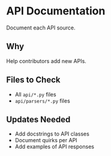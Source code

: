 # API Documentation

Document each API source.

## Why

Help contributors add new APIs.

## Files to Check

- All `api/*.py` files
- `api/parsers/*.py` files

## Updates Needed

- Add docstrings to API classes
- Document quirks per API
- Add examples of API responses
